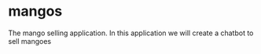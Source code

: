 # mangos
The mango selling application. 
In this application we will create a chatbot to sell mangoes
